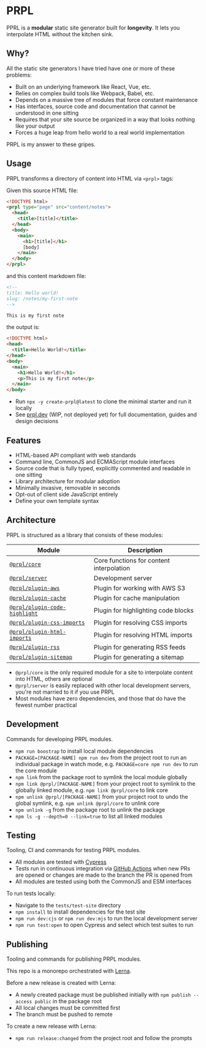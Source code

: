 # PRPL

PPRL is a **modular** static site generator built for **longevity**. It lets you interpolate HTML without the kitchen sink.

## Why?

All the static site generators I have tried have one or more of these problems:

- Built on an underlying framework like React, Vue, etc.
- Relies on complex build tools like Webpack, Babel, etc.
- Depends on a massive tree of modules that force constant maintenance
- Has interfaces, source code and documentation that cannot be understood in one sitting
- Requires that your site source be organized in a way that looks nothing like your output
- Forces a huge leap from hello world to a real world implementation

PRPL is my answer to these gripes.

## Usage

PRPL transforms a directory of content into HTML via `<prpl>` tags:

Given this source HTML file:

```html
<!DOCTYPE html>
<prpl type="page" src="content/notes">
  <head>
    <title>[title]</title>
  </head>
  <body>
    <main>
      <h1>[title]</h1>
      [body]
    </main>
  </body>
</prpl>
```

and this content markdown file:

```markdown
<!--
title: Hello world!
slug: /notes/my-first-note
-->

This is my first note
```

the output is:

```html
<!DOCTYPE html>
<head>
  <title>Hello World!</title>
</head>
<body>
  <main>
    <h1>Hello World!</h1>
    <p>This is my first note</p>
  </main>
</body>
```

- Run `npx -y create-prpl@latest` to clone the minimal starter and run it locally
- See [prpl.dev](https://prpl.dev) (WIP, not deployed yet) for full documentation, guides and design decisions

## Features

- HTML-based API compliant with web standards
- Command line, CommonJS and ECMAScript module interfaces
- Source code that is fully typed, explicitly commented and readable in one sitting
- Library architecture for modular adoption
- Minimally invasive, removable in seconds
- Opt-out of client side JavaScript entirely
- Define your own template syntax

## Architecture

PRPL is structured as a library that consists of these modules:

| Module | Description |
| --- | --- |
| [`@prpl/core`](packages/core/README.md) | Core functions for content interpolation |
| [`@prpl/server`](packages/server/README.md) | Development server |
| [`@prpl/plugin-aws`](packages/plugin-aws/README.md) | Plugin for working with AWS S3 |
| [`@prpl/plugin-cache`](packages/plugin-cache/README.md) | Plugin for cache manipulation |
| [`@prpl/plugin-code-highlight`](packages/plugin-code-highlight/README.md) | Plugin for highlighting code blocks |
| [`@prpl/plugin-css-imports`](packages/plugin-css-imports/README.md) | Plugin for resolving CSS imports |
| [`@prpl/plugin-html-imports`](packages/plugin-html-imports/README.md) | Plugin for resolving HTML imports |
| [`@prpl/plugin-rss`](packages/plugin-rss/README.md) | Plugin for generating RSS feeds |
| [`@prpl/plugin-sitemap`](packages/plugin-sitemap/README.md) | Plugin for generating a sitemap |

- `@prpl/core` is the only required module for a site to interpolate content into HTML, others are optional
- `@prpl/server` is easily replaced with other local development servers, you're not married to it if you use PRPL
- Most modules have zero dependencies, and those that do have the fewest number practical

## Development

Commands for developing PRPL modules.

- `npm run boostrap` to install local module dependencies
- `PACKAGE=[PACKAGE-NAME] npm run dev` from the project root to run an individual package in watch mode, e.g.
  `PACKAGE=core npm run dev` to run the core module
- `npm link` from the package root to symlink the local module globally
- `npm link @prpl/[PACKAGE-NAME]` from your project root to symlink to the globally linked module, e.g. `npm link
  @prpl/core` to link core
- `npm unlink @prpl/[PACKAGE-NAME]` from your project root to undo the global symlink, e.g. `npm unlink @prpl/core`
  to unlink core
- `npm unlink -g` from the package root to unlink the package
- `npm ls -g --depth=0 --link=true` to list all linked modules

## Testing

Tooling, CI and commands for testing PRPL modules.

- All modules are tested with [Cypress](https://www.cypress.io)
- Tests run in continuous integration via [GitHub Actions](https://github.com/features/actions) when new PRs are
  opened or changes are made to the branch the PR is opened from
- All modules are tested using both the CommonJS and ESM interfaces

To run tests locally:

- Navigate to the `tests/test-site` directory
- `npm install` to install dependencies for the test site
- `npm run dev:cjs` or `npm run dev:mjs` to run the local development server
- `npm run test:open` to open Cypress and select which test suites to run

## Publishing

Tooling and commands for publishing PRPL modules.

This repo is a monorepo orchestrated with [Lerna](https://lerna.js.org).

Before a new release is created with Lerna:

- A newly created package must be published initially with `npm publish --access public` in the package root
- All local changes must be committed first
- The branch must be pushed to remote

To create a new release with Lerna:

- `npm run release:changed` from the project root and follow the prompts